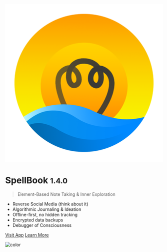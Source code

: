 <!-- _coverpage.md -->

![logo](media/icon_transparent.png ':size=10%')

# SpellBook <small>1.4.0</small>

> Element-Based Note Taking & Inner Exploration

- Reverse Social Media (think about it)
- Algorithmic Journaling & Ideation
- Offline-first, no hidden tracking
- Encrypted data backups
- Debugger of Consciousness

[Visit App](https://github.com/docsifyjs/docsify/)
[Learn More](#docsify)

![color](#12151A)


